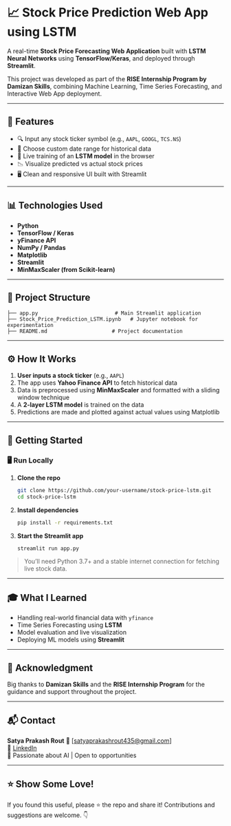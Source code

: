 
# 📈 Stock Price Prediction Web App using LSTM

A real-time **Stock Price Forecasting Web Application** built with **LSTM Neural Networks** using **TensorFlow/Keras**, and deployed through **Streamlit**.

This project was developed as part of the **RISE Internship Program by Damizan Skills**, combining Machine Learning, Time Series Forecasting, and Interactive Web App deployment.

---

## 🚀 Features

- 🔍 Input any stock ticker symbol (e.g., `AAPL`, `GOOGL`, `TCS.NS`)
- 📅 Choose custom date range for historical data
- 🧠 Live training of an **LSTM model** in the browser
- 📉 Visualize predicted vs actual stock prices
- 🖥️ Clean and responsive UI built with Streamlit

---

## 📊 Technologies Used

- **Python**  
- **TensorFlow / Keras**  
- **yFinance API**  
- **NumPy / Pandas**  
- **Matplotlib**  
- **Streamlit**  
- **MinMaxScaler (from Scikit-learn)**

---

## 📁 Project Structure

```
├── app.py                         # Main Streamlit application
├── Stock_Price_Prediction_LSTM.ipynb   # Jupyter notebook for experimentation
├── README.md                     # Project documentation
```

---

## ⚙️ How It Works

1. **User inputs a stock ticker** (e.g., `AAPL`)
2. The app uses **Yahoo Finance API** to fetch historical data
3. Data is preprocessed using **MinMaxScaler** and formatted with a sliding window technique
4. A **2-layer LSTM model** is trained on the data
5. Predictions are made and plotted against actual values using Matplotlib

---

## 🚀 Getting Started

### 🖥️ Run Locally

1. **Clone the repo**
   ```bash
   git clone https://github.com/your-username/stock-price-lstm.git
   cd stock-price-lstm
   ```

2. **Install dependencies**
   ```bash
   pip install -r requirements.txt
   ```

3. **Start the Streamlit app**
   ```bash
   streamlit run app.py
   ```

> You’ll need Python 3.7+ and a stable internet connection for fetching live stock data.

---


## 🎓 What I Learned

- Handling real-world financial data with `yfinance`
- Time Series Forecasting using **LSTM**
- Model evaluation and live visualization
- Deploying ML models using **Streamlit**

---

## 🙏 Acknowledgment

Big thanks to **Damizan Skills** and the **RISE Internship Program** for the guidance and support throughout the project.

---

## 📬 Contact

**Satya Prakash Rout**
📧 [satyaprakashrout435@gmail.com]  
🔗 [LinkedIn](https://www.linkedin.com/in/satya-prakash-rout-923393289/)  
🐍 Passionate about AI | Open to opportunities

---

## ⭐ Show Some Love!

If you found this useful, please ⭐ the repo and share it! Contributions and suggestions are welcome. 👇
